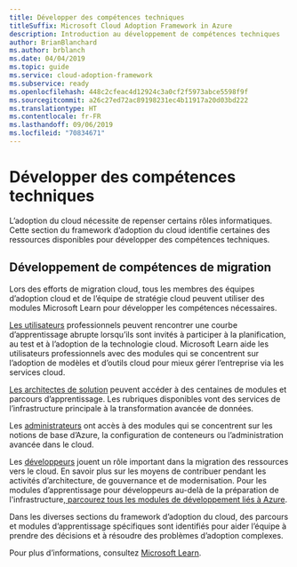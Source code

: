 ```yaml
---
title: Développer des compétences techniques
titleSuffix: Microsoft Cloud Adoption Framework in Azure
description: Introduction au développement de compétences techniques
author: BrianBlanchard
ms.author: brblanch
ms.date: 04/04/2019
ms.topic: guide
ms.service: cloud-adoption-framework
ms.subservice: ready
ms.openlocfilehash: 448c2cfeac4d12924c3a0cf2f5973abce5598f9f
ms.sourcegitcommit: a26c27ed72ac89198231ec4b11917a20d03bd222
ms.translationtype: HT
ms.contentlocale: fr-FR
ms.lasthandoff: 09/06/2019
ms.locfileid: "70834671"
---
```

# <a name="build-technical-skills"></a>Développer des compétences techniques

L’adoption du cloud nécessite de repenser certains rôles informatiques. Cette section du framework d’adoption du cloud identifie certaines des ressources disponibles pour développer des compétences techniques.

## <a name="migration-skill-building"></a>Développement de compétences de migration

Lors des efforts de migration cloud, tous les membres des équipes d’adoption cloud et de l’équipe de stratégie cloud peuvent utiliser des modules Microsoft Learn pour développer les compétences nécessaires.

[Les utilisateurs](/learn/browse/?roles=business-user) professionnels peuvent rencontrer une courbe d’apprentissage abrupte lorsqu’ils sont invités à participer à la planification, au test et à l’adoption de la technologie cloud. Microsoft Learn aide les utilisateurs professionnels avec des modules qui se concentrent sur l’adoption de modèles et d’outils cloud pour mieux gérer l’entreprise via les services cloud.

[Les architectes de solution](/learn/browse/?roles=solution-architect) peuvent accéder à des centaines de modules et parcours d’apprentissage. Les rubriques disponibles vont des services de l’infrastructure principale à la transformation avancée de données.

Les [administrateurs](/learn/browse/?roles=administrator) ont accès à des modules qui se concentrent sur les notions de base d’Azure, la configuration de conteneurs ou l’administration avancée dans le cloud.

Les [développeurs](/learn/browse/?roles=developer&term=infrastructure) jouent un rôle important dans la migration des ressources vers le cloud. En savoir plus sur les moyens de contribuer pendant les activités d’architecture, de gouvernance et de modernisation. Pour les modules d’apprentissage pour développeurs au-delà de la préparation de l'infrastructure,[ parcourez tous les modules de développement liés à Azure](/learn/browse/?roles=developer&products=azure).

Dans les diverses sections du framework d’adoption du cloud, des parcours et modules d’apprentissage spécifiques sont identifiés pour aider l’équipe à prendre des décisions et à résoudre des problèmes d’adoption complexes.

Pour plus d’informations, consultez [Microsoft Learn](/learn).
